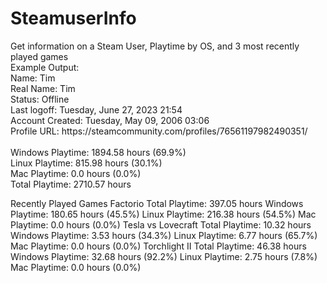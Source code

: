 # SteamuserInfo
<p>Get information on a Steam User, Playtime by OS, and 3 most recently played games<br />
Example Output:<br />
Name: Tim<br />
Real Name: Tim<br />
Status: Offline<br />
Last logoff: Tuesday, June 27, 2023 21:54<br />
Account Created: Tuesday, May 09, 2006 03:06<br />
Profile URL: https://steamcommunity.com/profiles/76561197982490351/<br />
<br />
Windows Playtime: 1894.58 hours (69.9%)<br />
Linux Playtime: 815.98 hours (30.1%)<br />
Mac Playtime: 0.0 hours (0.0%)<br />
Total Playtime: 2710.57 hours<br />

Recently Played Games
Factorio
  Total Playtime: 397.05 hours
    Windows Playtime: 180.65 hours (45.5%)
    Linux Playtime: 216.38 hours (54.5%)
    Mac Playtime: 0.0 hours (0.0%)
Tesla vs Lovecraft
  Total Playtime: 10.32 hours
    Windows Playtime: 3.53 hours (34.3%)
    Linux Playtime: 6.77 hours (65.7%)
    Mac Playtime: 0.0 hours (0.0%)
Torchlight II
  Total Playtime: 46.38 hours
    Windows Playtime: 32.68 hours (92.2%)
    Linux Playtime: 2.75 hours (7.8%)
    Mac Playtime: 0.0 hours (0.0%)</p>
